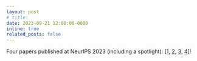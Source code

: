 ```yaml
---
layout: post
# title: 
date: 2023-09-21 12:00:00-0000
inline: true
related_posts: false
---
```


Four papers published at NeurIPS 2023 (including a spotlight): [[1](https://openreview.net/pdf?id=9EndFTDiqh), [2](https://openreview.net/pdf?id=ECvtxmVP0x), [3](https://openreview.net/pdf?id=MfiK69Ga6p), [4](https://openreview.net/pdf?id=KipjqOPaZ0)]!